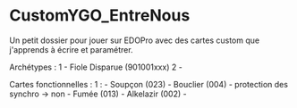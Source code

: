 # CustomYGO_EntreNous
 
Un petit dossier pour jouer sur EDOPro avec des cartes custom que j'apprends à écrire et paramétrer.

Archétypes :
1 - Fiole Disparue (901001xxx)
2 - 

Cartes fonctionnelles :
1 :
	- Soupçon (023)
	- Bouclier (004) - protection des synchro -> non
	- Fumée (013)
	- Alkelazir (002)
	- 